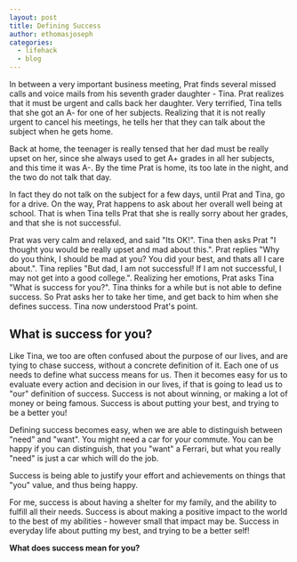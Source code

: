 ```yaml
---
layout: post
title: Defining Success
author: ethomasjoseph
categories:
  - lifehack
  - blog
---
```


In between a very important business meeting, Prat finds several missed calls and voice mails from his seventh grader daughter - Tina. Prat realizes that it must be urgent and calls back her daughter. Very terrified, Tina tells that she got an A- for one of her subjects. Realizing that it is not really urgent to cancel his meetings, he tells her that they can talk about the subject when he gets home.

Back at home, the teenager is really tensed that her dad must be really upset on her, since she always used to get A+ grades in all her subjects, and this time it was A-. By the time Prat is home, its too late in the night, and the two do not talk that day.

In fact they do not talk on the subject for a few days, until Prat and Tina, go for a drive. On the way, Prat happens to ask about her overall well being at school. That is when Tina tells Prat that she is really sorry about her grades, and that she is not successful.

Prat was very calm and relaxed, and said "Its OK!". Tina then asks Prat "I thought you would be really upset and mad about this.". Prat replies "Why do you think, I should be mad at you? You did your best, and thats all I care about.". Tina replies "But dad, I am not successful! If I am not successful, I may not get into a good college.". Realizing her emotions, Prat asks Tina "What is success for you?". Tina thinks for a while but is not able to define success. So Prat asks her to take her time, and get back to him when she defines success. Tina now understood Prat's point.

## What is success for you?

Like Tina, we too are often confused about the purpose of our lives, and are tying to chase success, without a concrete definition of it. Each one of us needs to define what success means for us. Then it becomes easy for us to evaluate every action and decision in our lives, if that is going to lead us to "our" definition of success. Success is not about winning, or making a lot of money or being famous. Success is about putting your best, and trying to be a better you!

Defining success becomes easy, when we are able to distinguish between "need" and "want". You might need a car for your commute. You can be happy if you can distinguish, that you "want" a Ferrari, but what you really "need" is just a car which will do the job.

Success is being able to justify your effort and achievements on things that "you" value, and thus being happy.

For me, success is about having a shelter for my family, and the ability to fulfill all their needs. Success is about making a positive impact to the world to the best of my abilities - however small that impact may be. Success in everyday life about putting my best, and trying to be a better self!

**What does success mean for you?**
